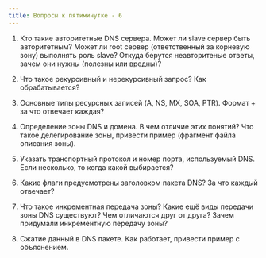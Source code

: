 ```yaml
---
title: Вопросы к пятиминутке - 6
---
```


1. Кто такие авторитетные DNS сервера. Может ли slave сервер быть авторитетным? Может ли root сервер (ответственный за корневую зону) выполнять роль slave? Откуда берутся неавторитеные ответы, зачем они нужны (полезны или вредны)?

2. Что такое рекурсивный и нерекурсивный запрос? Как обрабатывается?

3. Основные типы ресурсных записей (A, NS, MX, SOA, PTR). Формат + за что отвечает каждая? 

4. Определение зоны DNS и домена. В чем отличие этих понятий? Что такое делегирование зоны, привести пример (фрагмент файла описания зоны).

5. Указать транспортный протокол и номер порта, используемый DNS. Если несколько, то когда какой выбирается?

6. Какие флаги предусмотрены заголовком пакета DNS? За что каждый отвечает?

7. Что такое инкрементная передача зоны? Какие ещё виды передачи зоны DNS существуют? Чем отличаются друг от друга? Зачем придумали инкрементную передачу зоны?

8. Сжатие данный в DNS пакете. Как работает, привести пример с объяснением.


